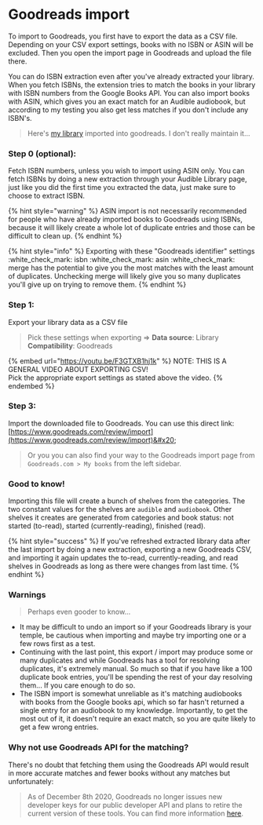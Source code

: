 # Goodreads import

To import to Goodreads, you first have to export the data as a CSV file. Depending on your CSV export settings, books with no ISBN or ASIN will be excluded. Then you open the import page in Goodreads and upload the file there.&#x20;

You can do ISBN extraction even after you've already extracted your library. When you fetch ISBNs, the extension tries to match the books in your library with ISBN numbers from the Google Books API. You can also import books with ASIN, which gives you an exact match for an Audible audiobook, but according to my testing you also get less matches if you don't include any ISBN's.

> Here's [my library](https://www.goodreads.com/review/list/105056505-joonas?ref=nav\_mybooks\&shelf=audible) imported into goodreads. I don't really maintain it...

### Step 0 (optional):

Fetch ISBN numbers, unless you wish to import using ASIN only. You can fetch ISBNs by doing a new extraction through your Audible Library page, just like you did the first time you extracted the data, just make sure to choose to extract ISBN.

{% hint style="warning" %}
ASIN import is not necessarily recommended for people who have already imported books to Goodreads using ISBNs, because it will likely create a whole lot of duplicate entries and those can be difficult to clean up.
{% endhint %}

{% hint style="info" %}
Exporting with these "Goodreads identifier" settings :white\_check\_mark: isbn :white\_check\_mark: asin :white\_check\_mark: merge  has the potential to give you the most matches with the least amount of duplicates. Unchecking merge will likely give you so many duplicates you'll give up on trying to remove them.
{% endhint %}

### Step 1:

Export your library data as a CSV file

> Pick these settings when exporting => **Data source**: Library **Compatibility**: Goodreads

{% embed url="https://youtu.be/F3GTXB1hj1k" %}
NOTE: THIS IS A GENERAL VIDEO ABOUT EXPORTING CSV! \
Pick the appropriate export settings as stated above the video.
{% endembed %}

### Step 3:

Import the downloaded file to Goodreads. You can use this direct link: [https://www.goodreads.com/review/import](https://www.goodreads.com/review/import)&#x20;

> Or you you can also find your way to the Goodreads import page from `Goodreads.com > My books` from the left sidebar.&#x20;

### Good to know!

Importing this file will create a bunch of shelves from the categories. The two constant values for the shelves are `audible` and `audiobook`. Other shelves it creates are generated from categories and book status: not started (to-read), started (currently-reading), finished (read).

{% hint style="success" %}
If you've refreshed extracted library data after the last import by doing a new extraction, exporting a new Goodreads CSV, and importing it again updates the to-read, currently-reading, and read shelves in Goodreads as long as there were changes from last time.&#x20;
{% endhint %}

### Warnings

> Perhaps even gooder to know...

* It may be difficult to undo an import so if your Goodreads library is your temple, be cautious when importing and maybe try importing one or a few rows first as a test.
* Continuing with the last point, this export / import may produce some or many duplicates and while Goodreads has a tool for resolving duplicates, it's extremely manual. So much so that if you have like a 100 duplicate book entries, you'll be spending the rest of your day resolving them... If you care enough to do so.
* The ISBN import is somewhat unreliable as it's matching audiobooks with books from the Google books api, which so far hasn't returned a single entry for an audiobook to my knowledge. Importantly, to get the most out of it, it doesn't require an exact match, so you are quite likely to get a few wrong entries.

### Why not use Goodreads API for the matching?

There's no doubt that fetching them using the Goodreads API would result in more accurate matches and fewer books without any matches but unfortunately:

> As of December 8th 2020, Goodreads no longer issues new developer keys for our public developer API and plans to retire the current version of these tools. You can find more information [here](https://help.goodreads.com/s/article/Does-Goodreads-support-the-use-of-APIs).&#x20;
